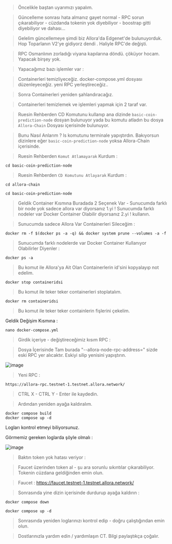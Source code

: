 > Öncelikle baştan uyarımızı yapalım.

> Güncelleme sonrası hata almanız gayet normal - RPC sorun çıkarabiliyor - cüzdanda tokenin yok diyebiliyor - boostrap gitti diyebiliyor ve dahası...

> Gelelim güncellemeye şimdi biz Allora'da Edgenet'de bulunuyorduk. Hop Toparlanın V2'ye gidiyorz dendi .  Haliyle RPC'de değişti.

> RPC Osmanlının zorladığı viyana kapılarına döndü. çöküyor hocam. Yapacak birşey yok.

> Yapacağımız bazı işlemler var  : 

> Containerleri temizliyeceğiz. docker-compose.yml dosyası düzenleyeceğiz. yeni RPC yerleştireceğiz..

> Sonra Containerleri yeniden şahlandıracağız.

> Containerleri temizlemek ve işlemleri yapmak için 2 taraf var. 

> Ruesin Rehberden CD Komutunu kullanıp ana dizinde `basic-coin-prediction-node` dosyan bulunuyor yada bu komutu atladın bu dosya `Allora-Chain` Dosyası içerisinde bulunuyor.

> Bunu Nasıl Anlarım ? ls komutunu terminale yapıştırdın. Bakıyorsun dizinlere eğer `basic-coin-prediction-node` yoksa Allora-Chain içerisinde.

> Ruesin Rehberden `Komut Atlamayarak` Kurdum : 

```console
cd basic-coin-prediction-node
```

> Ruesin Rehberden `CD Komutunu Atlayarak` Kurdum : 

```console
cd allora-chain
```

```console
cd basic-coin-prediction-node
```

> Geldik Container Kısmına Buradada 2 Seçenek Var - Sunucumda farklı bir node yok sadece allora var diyorsanız 1.yi ! Sunucumda farklı nodeler var Docker Container Olabilir diyorsanız 2.yi ! kullanın.

> Sunucumda sadece Allora Var Containerleri Sileceğim : 

```console
docker rm -f $(docker ps -a -q) && docker system prune --volumes -a -f
```

> Sunucumda farklı nodelerde var Docker Container Kullanıyor Olabilirler Diyenler : 

```console
docker ps -a
```

> Bu komut ile Allora'ya Ait Olan Containerlerin id'sini kopyalayıp not edelim.

```console
docker stop containeridsi
```

> Bu komut ile teker teker containerleri stoplatalım.

```console
docker rm containeridsi
```

> Bu komut ile teker teker containlerin fişlerini çekelim.

Geldik Değişim Kısmına : 

```console
nano docker-compose.yml
```

> Girdik içeriye - değiştireceğimiz kısım RPC : 

> Dosya İçerisinde Tam burada "--allora-node-rpc-address=" sizde eski RPC yer alıcaktır. Eskiyi silip yenisini yapıştırın.

![image](https://github.com/user-attachments/assets/caa445b0-a9d2-4cf0-8138-c0b2bb8ef40b)

> Yeni RPC : 

```console
https://allora-rpc.testnet-1.testnet.allora.network/
```

> CTRL X - CTRL Y - Enter ile kaydedin.

> Ardından yeniden ayağa kaldıralım. 

```console
docker compose build
docker compose up -d
```

Logları kontrol etmeyi biliyorsunuz. 

Görmemiz gereken loglarda şöyle olmalı : 

![image](https://github.com/user-attachments/assets/530bdbe5-530b-4202-b7e1-c889b0c683bc)

> Baktın token yok hatası veriyor : 

> Faucet üzerinden token al - şu ara sorunlu sıkıntılar çıkarabiliyor. Tokenin cüzdana geldiğinden emin olun. 

> Faucet : https://faucet.testnet-1.testnet.allora.network/

> Sonrasında yine dizin içerisinde durdurup ayağa kaldırın : 

```console
docker compose down
```

```console
docker compose up -d
```

> Sonrasında yeniden loglarınızı kontrol edip - doğru çalıştığından emin olun.

> Dostlarınızla yardım edin / yardımlaşın CT. Bilgi paylaştıkça çoğalır.
